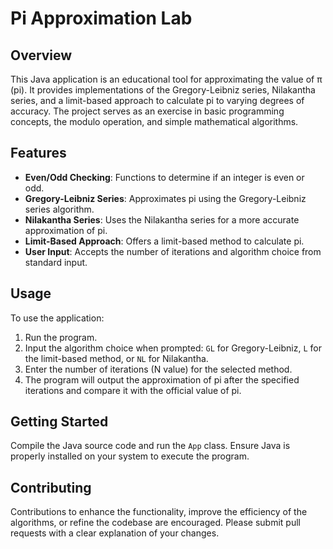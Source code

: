 # Pi Approximation Lab
## Overview
This Java application is an educational tool for approximating the value of π (pi). It provides implementations of the Gregory-Leibniz series, Nilakantha series, and a limit-based approach to calculate pi to varying degrees of accuracy. The project serves as an exercise in basic programming concepts, the modulo operation, and simple mathematical algorithms.

## Features
- **Even/Odd Checking**: Functions to determine if an integer is even or odd.
- **Gregory-Leibniz Series**: Approximates pi using the Gregory-Leibniz series algorithm.
- **Nilakantha Series**: Uses the Nilakantha series for a more accurate approximation of pi.
- **Limit-Based Approach**: Offers a limit-based method to calculate pi.
- **User Input**: Accepts the number of iterations and algorithm choice from standard input.

## Usage
To use the application:
1. Run the program.
2. Input the algorithm choice when prompted: `GL` for Gregory-Leibniz, `L` for the limit-based method, or `NL` for Nilakantha.
3. Enter the number of iterations (N value) for the selected method.
4. The program will output the approximation of pi after the specified iterations and compare it with the official value of pi.

## Getting Started
Compile the Java source code and run the `App` class. Ensure Java is properly installed on your system to execute the program.

## Contributing
Contributions to enhance the functionality, improve the efficiency of the algorithms, or refine the codebase are encouraged. Please submit pull requests with a clear explanation of your changes.

